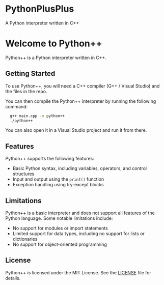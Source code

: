 # PythonPlusPlus
A Python interpreter written in C++

# Welcome to Python++

Python++ is a Python interpreter written in C++.

## Getting Started

To use Python++, you will need a C++ compiler (G++ / Visual Studio) and the files in the repo.

You can then compile the Python++ interpreter by running the following command:
```bash
  g++ main.cpp -o python++
  ./python++
```

You can also open it in a Visual Studio project and run it from there.

## Features

Python++ supports the following features:

- Basic Python syntax, including variables, operators, and control structures
- Input and output using the `print()` function
- Exception handling using try-except blocks

## Limitations

Python++ is a basic interpreter and does not support all features of the Python language. Some notable limitations include:

- No support for modules or import statements
- Limited support for data types, including no support for lists or dictionaries
- No support for object-oriented programming

[//]: <> (## Contribute)

[//]: <> (We welcome contributions to Python++. If you find a bug or would like to request a new feature, please open an issue on this repository. If you would like to contribute code, please fork this repository and submit a pull request.)

[//]: <> (## Author)

[//]: <> (Python++ was written by Noam Raz.)

## License

Python++ is licensed under the MIT License. See the [LICENSE](LICENSE) file for details.
